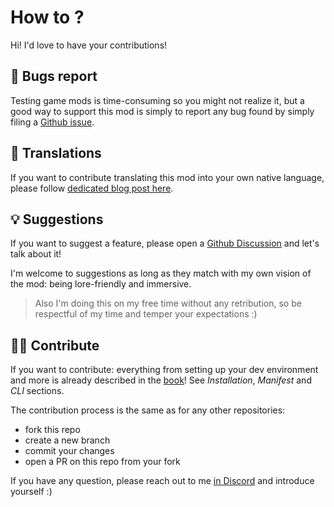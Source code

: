# How to ?

Hi! I'd love to have your contributions!

## 🐛 Bugs report

Testing game mods is time-consuming so you might not realize it, but a good way to support this mod is simply to report any bug found by simply filing a [Github issue](https://github.com/cyb3rpsych0s1s/4ddicted/issues).

## 💱 Translations

If you want to contribute translating this mod into your own native language, please follow [dedicated blog post here](https://cyb3rpsych0s1s.github.io/4ddicted/travelog/2023-04-07.html).

## 💡 Suggestions

If you want to suggest a feature, please open a [Github Discussion](https://github.com/cyb3rpsych0s1s/4ddicted/discussions) and let's talk about it!

I'm welcome to suggestions as long as they match with my own vision of the mod: being lore-friendly and immersive.

> Also I'm doing this on my free time without any retribution, so be respectful of my time and temper your expectations :)

## 🧑‍💻 Contribute

If you want to contribute: everything from setting up your dev environment and more is already described in the [book](https://cyb3rpsych0s1s.github.io/4ddicted/)! See *Installation*, *Manifest* and *CLI* sections.

The contribution process is the same as for any other repositories:

- fork this repo
- create a new branch
- commit your changes
- open a PR on this repo from your fork

If you have any question, please reach out to me [in Discord](https://discordapp.com/users/610210802426707991) and introduce yourself :)
